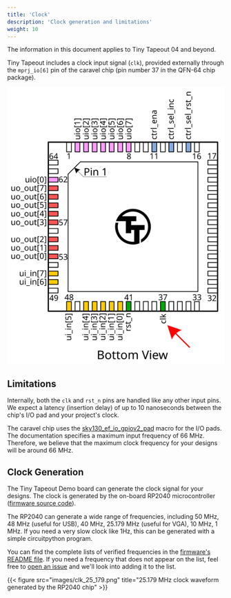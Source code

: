 ```yaml
---
title: 'Clock'
description: 'Clock generation and limitations'
weight: 10
---
```


The information in this document applies to Tiny Tapeout 04 and beyond.

Tiny Tapeout includes a clock input signal (`clk`), provided externally through the `mprj_io[6]` pin of the caravel chip (pin number 37 in the QFN-64 chip package).

![QFN-64 chip clk pin](images/pinout_clk.svg)

## Limitations

Internally, both the `clk` and `rst_n` pins are handled like any other input pins. We expect a latency (insertion delay) of up to 10 nanoseconds between the chip's I/O pad and your project's clock.

The caravel chip uses the [sky130_ef_io_gpiov2_pad](https://skywater-pdk.readthedocs.io/en/main/contents/libraries/sky130_fd_io/docs/user_guide.html#sky130-fd-io-gpiov2-additional-features) macro for the I/O pads. The documentation specifies a maximum input frequency of 66 MHz. Therefore, we believe that the maximum clock frequency for your designs will be around 66 MHz.

## Clock Generation

The Tiny Tapeout Demo board can generate the clock signal for your designs. The clock is generated by the on-board RP2040 microcontroller ([firmware source code](https://github.com/TinyTapeout/tt-rp2040-firmware/blob/main/src/clkgen.c)).

The RP2040 can generate a wide range of frequencies, including 50 MHz, 48 MHz (useful for USB), 40 MHz, 25.179 MHz (useful for VGA), 10 MHz, 1 MHz. If you need a very slow clock like 1Hz, this can be generated with a simple circuitpython program.

You can find the complete lists of verified frequencies in the [firmware's README file](https://github.com/TinyTapeout/tt-rp2040-firmware#clock-configurations). If you need a frequency that does not appear on the list, feel free to [open an issue](https://github.com/TinyTapeout/tt-rp2040-firmware/issues/new) and we'll look into adding it to the list.

{{< figure src="images/clk_25_179.png" title="25.179 MHz clock waveform generated by the RP2040 chip" >}}
